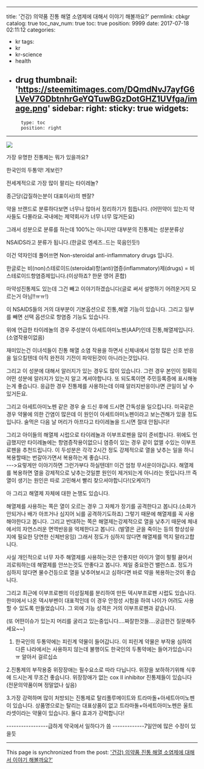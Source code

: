 
---
title: '건강) 의약품 진통 해열 소염제에 대해서 이야기 해볼까요?'
permlink: cbkgr
catalog: true
toc_nav_num: true
toc: true
position: 9999
date: 2017-07-18 02:11:12
categories:
- kr
tags:
- kr
- kr-science
- health
- drug
thumbnail: 'https://steemitimages.com/DQmdNvJ7ayfG6LVeV7GDbtnhrGeYQTuwBGzDotGHZ1UVfga/image.png'
sidebar:
    right:
        sticky: true
widgets:
    -
        type: toc
        position: right
---


![](https://steemitimages.com/DQmdNvJ7ayfG6LVeV7GDbtnhrGeYQTuwBGzDotGHZ1UVfga/image.png)

가장 유명한 진통제는 뭐가 있을까요?

한국인의 두통약! 게보린?

전세계적으로 가장 많이 팔리는 타이레놀?

종근당(갑질하는분이 대표이사)의 펜잘?


약을 브랜드로 분류하다보면 너무나 많아서 정리하기가 힘듭니다.
(어떤약이 있는지 약사들도 다몰라요.국내에는 제약회사가 너무 너무 많거든요)

그래서 성분으로 분류를 하는데 100%는 아니지만 대부분의 진통제는 성분분류상

NSAIDS라고 분류가 됩니다.(한글로 엔세즈..드는 묵음인듯!)

 이건 약자인데  풀어쓰면 Non-steroidal anti-inflammatory drugs 입니다.

한글로는 비(non)스테로이드(steroidal)항(anti)염증(inflammatory)제(drugs) = 비스테로이드항염증제입니다.(이상하죠? 한문 영어 혼합)

마약성진통제도 있는데 그건 빼고 이야기하겠습니다(글로 써서 설명하기 어려운거지 모르는거 아님!!ㅠㅠ!)


이 NSAIDS들의 거의 대부분이 기본옵션으로 진통,해열 기능이 있습니다. 그리고 일부를 빼면 선택 옵션으로 항염증 기능도 있습니다.

위에 언급한 타이레놀의 경우 주성분이 아세트아미노펜(AAP)인데  진통,해열제입니다.(소염작용이없음)

재미있는건 이녀석들이 진통 해열 소염 작용을 하면서 신체내에서 엄청 많은 신호 반응을 일으킬텐데 아직 완전히 기전이 파악된것이 아니라는것입니다.  

그리고 이 성분에 대해서 알러지가 있는 경우도 많이 있습니다. 그런 경우 본인이 정확히 어떤 성분에 알러지가 있는지 알고 계셔야합니다. 또 되도록이면 주민등록증에 표시해놓는게 좋습니다. 응급한 경우 진통제를 사용하는데 이때 알러지반응이나면 큰일이 날 수 있거든요.

그리고 아세트아미노펜 같은 경우 술 드신 후에 드시면 간독성을 일으킵니다. 미국같은 경우 약물에 의한 간염이 많은데 이 원인이 아세트아미노펜이라고 보는견해가 있을 정도입니다. 술먹은 다음 날 머리가 아프다고  타이레놀을 드시면 절대 안됩니다!

그리고 아이들의 해열제 시럽으로 타이레놀과 이부프로펜을 많이 준비합니다.  위에도 언급했지만 타이레놀에는 항염증작용이없으니 염증이 있는 경우 같이 없앨 수있는 이부프로펜을 추천드립니다. 이 두성분은 각각 2시간 정도 강제적으로 열을 낮추는 일을 하니 복용할때는 번갈아가면서 복용하는게 좋습니다.  
--->요렇게만 이야기하면 그런가부다 하실텐데!! 이건 엄청 무서운이야깁니다. 해열제를 복용하면 열을 강제적으로 낮추는것일뿐 원인이 제거되는게 아니라는 뜻입니다.!!! 즉 열이 생기는 원인은 따로 고민해서 빨리 찾으셔야합니다!(오케이?)


아 그리고 해열제 자체에 대한 논쟁도 있습니다.

해열제를 사용하는 쪽은 열이 오르는 경우 그 자체가 장기를 공격한다고 봅니다.(소화가 안되거나 배가 아프거나 심지어 뇌를 공격하기도하죠) 그렇기 때문에 해열제를 꼭 사용해야한다고 봅니다.
그리고 반대하는 쪽은 해열제는강제적으로 열을 낮추기 때문에 체내에서의 자연스러운 면역반응을 억제한다고 봅니다.  (발열은 균을 죽이는 등의 항상성유지에 필요한 당연한 신체반응임) 그래서 정도가 심하지 않다면 해열제를 먹지 말라고합니다.  

사실 개인적으로 너무 자주 해열제를 사용하는것은 안좋지만 아이가 열이 펄펄 끓어서 괴로워하는데 해열제를 안쓰는것도 안좋다고 봅니다. 제일 중요한건 밸런스죠.  정도가 심하지 않다면 물수건등으로 열을 낮추어보시고 심하다면 바로 약을 복용하는것이 좋습니다.


그리고 최근에 이부프로펜의 이성질체를 분리하여 만든 덱시부프로펜 시럽도 있습니다. 한미에서 나온 덱시부펜이 대표적인데 이 경우 안정성 시험을 하여 나이가 어려도 사용할 수 있도록 만들었습니다. 그 외에 기능 성격은 거의 이부프로펜과 같습니다.

(또 어떤이슈가 있는지 머리를 굴리고 있는중입니다....짜잘한것들....궁금한건 질문해주세요~~)

1. 한국인의 두통약에는 피린계 약물이 들어갑니다. 이 피린계 약물은 부작용 심하여 다른 나라에서는 사용하지 않는데 불행이도 한국인의 두통약에는 들어가있습니다 ㅠ 알아서 걸르십쇼

2.진통제의 부작용중 위장장애는 필수요소로 따라 다닙니다. 위장을 보하하기위해 식후에 드시는게 무조건 좋습니다.
위장장애가 없는 cox II inhibitor 진통제들이 있습니다(전문의약품이며 정말없나 싶음)

3.가장 강력하며 많이 처방되는 진통제로 탈리풀루메이트와 트라마돌+아세트아미노펜이 있습니다. 상품명으로는 탈리는 대표상품이 없고 트라마돌+아세트아미노펜은 울트라셋이라는 약물이 있습니다. 둘다 효과가 강력합니다!


-----------------급하게 약국에서 일하다가 씀 -------------7일안에 많은 수정이 있을듯

- - -

This page is synchronized from the post: ['건강) 의약품 진통 해열 소염제에 대해서 이야기 해볼까요?'](https://steemit.com/@virus707/cbkgr)
